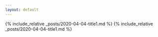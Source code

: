 ```yaml
---
layout: default
---
```

{% include_relative _posts/2020-04-04-title1.md %} {% include_relative _posts/2020-04-04-title1.md %}
